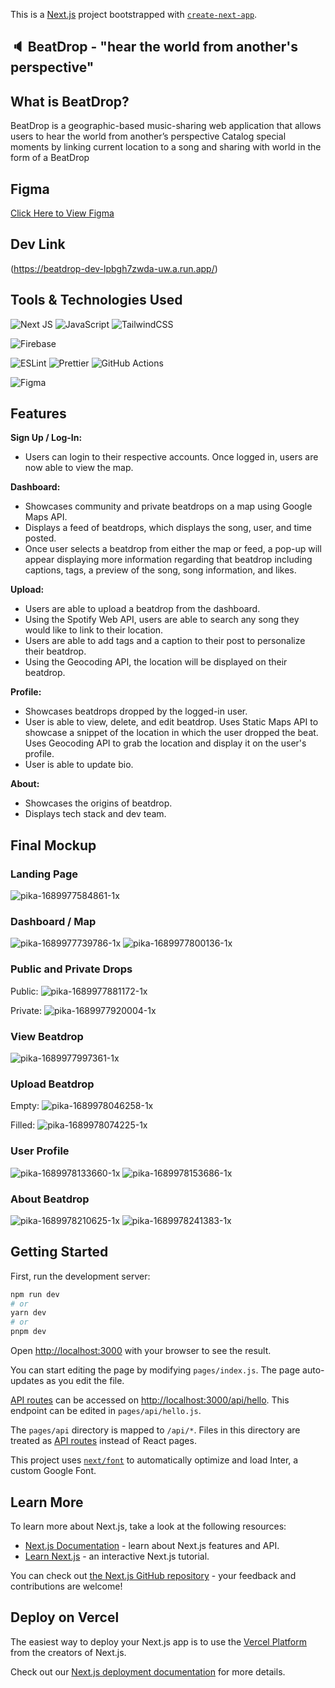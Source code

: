 This is a [Next.js](https://nextjs.org/) project bootstrapped with [`create-next-app`](https://github.com/vercel/next.js/tree/canary/packages/create-next-app).

## :speaker: BeatDrop - "hear the world from another's perspective"

## What is BeatDrop?

BeatDrop is a geographic-based music-sharing web application that allows users to hear the world from another’s perspective
Catalog special moments by linking current location to a song and sharing with world in the form of a BeatDrop

## Figma

[Click Here to View Figma](https://www.figma.com/file/wecb185mWk9vv38hyGGbDF/R'Parts?node-id=0%3A1&t=TYSMdw7hHYYr4bMz-1)

## Dev Link

(https://beatdrop-dev-lpbgh7zwda-uw.a.run.app/)

## Tools & Technologies Used

![Next JS](https://img.shields.io/badge/Next-black?style=for-the-badge&logo=next.js&logoColor=white)
![JavaScript](https://img.shields.io/badge/javascript-%23323330.svg?style=for-the-badge&logo=javascript&logoColor=%23F7DF1E)
![TailwindCSS](https://img.shields.io/badge/tailwindcss-%2338B2AC.svg?style=for-the-badge&logo=tailwind-css&logoColor=white)

![Firebase](https://img.shields.io/badge/firebase-ffca28?style=for-the-badge&logo=firebase&logoColor=black)

![ESLint](https://img.shields.io/badge/ESLint-4B3263?style=for-the-badge&logo=eslint&logoColor=white)
![Prettier](https://img.shields.io/badge/prettier-1A2C34?style=for-the-badge&logo=prettier&logoColor=F7BA3E)
![GitHub Actions](https://img.shields.io/badge/GitHub_Actions-2088FF?style=for-the-badge&logo=github-actions&logoColor=white)

![Figma](https://img.shields.io/badge/figma-%23F24E1E.svg?style=for-the-badge&logo=figma&logoColor=white)

## Features

**Sign Up / Log-In:**

- Users can login to their respective accounts. Once logged in, users are now able to view the map.

**Dashboard:**

- Showcases community and private beatdrops on a map using Google Maps API.
- Displays a feed of beatdrops, which displays the song, user, and time posted.
- Once user selects a beatdrop from either the map or feed, a pop-up will appear displaying more information regarding that beatdrop including captions, tags, a preview of the song, song information, and likes.

**Upload:**

- Users are able to upload a beatdrop from the dashboard.
- Using the Spotify Web API, users are able to search any song they would like to link to their location.
- Users are able to add tags and a caption to their post to personalize their beatdrop.
- Using the Geocoding API, the location will be displayed on their beatdrop.

**Profile:**

- Showcases beatdrops dropped by the logged-in user.
- User is able to view, delete, and edit beatdrop. Uses Static Maps API to showcase a snippet of the location in which the user dropped the beat. Uses Geocoding API to grab the location and display it on the user's profile.
- User is able to update bio.

**About:**

- Showcases the origins of beatdrop.
- Displays tech stack and dev team.

## Final Mockup

### Landing Page

![pika-1689977584861-1x](https://github.com/shahdivyank/beatdrop/assets/72523111/2dafb3ee-0f1c-4aab-91ed-655c963a8f5d)

### Dashboard / Map

![pika-1689977739786-1x](https://github.com/shahdivyank/beatdrop/assets/72523111/0cc5570e-f038-4703-aa9f-f718db6827f6)
![pika-1689977800136-1x](https://github.com/shahdivyank/beatdrop/assets/72523111/a8ead0e9-58e2-4ae9-a143-43d3f7c4b871)

### Public and Private Drops

Public:
![pika-1689977881172-1x](https://github.com/shahdivyank/beatdrop/assets/72523111/2e03882a-6bf1-46dc-91bc-56f5cec37e19)

Private:
![pika-1689977920004-1x](https://github.com/shahdivyank/beatdrop/assets/72523111/9e20d65e-45a7-4711-ad70-46a4c8acaad9)

### View Beatdrop

![pika-1689977997361-1x](https://github.com/shahdivyank/beatdrop/assets/72523111/8a233ac0-eeb4-45ca-958a-dac1c9e9e4a4)

### Upload Beatdrop

Empty:
![pika-1689978046258-1x](https://github.com/shahdivyank/beatdrop/assets/72523111/d29709ba-faef-4b6c-bd47-17e0a3115580)

Filled:
![pika-1689978074225-1x](https://github.com/shahdivyank/beatdrop/assets/72523111/e2f13b1c-236a-450b-9167-7bb8b3d025bb)

### User Profile

![pika-1689978133660-1x](https://github.com/shahdivyank/beatdrop/assets/72523111/1c5a9a35-aa54-40e8-92fc-4cbad61ae00f)
![pika-1689978153686-1x](https://github.com/shahdivyank/beatdrop/assets/72523111/63c88197-3902-4d05-b255-fcf3b6856828)

### About Beatdrop

![pika-1689978210625-1x](https://github.com/shahdivyank/beatdrop/assets/72523111/6bcccfd8-5a01-412e-8e66-75dfd0c5c7b3)
![pika-1689978241383-1x](https://github.com/shahdivyank/beatdrop/assets/72523111/f114be87-2cc3-459e-b524-c1a68fd90c61)

## Getting Started

First, run the development server:

```bash
npm run dev
# or
yarn dev
# or
pnpm dev
```

Open [http://localhost:3000](http://localhost:3000) with your browser to see the result.

You can start editing the page by modifying `pages/index.js`. The page auto-updates as you edit the file.

[API routes](https://nextjs.org/docs/api-routes/introduction) can be accessed on [http://localhost:3000/api/hello](http://localhost:3000/api/hello). This endpoint can be edited in `pages/api/hello.js`.

The `pages/api` directory is mapped to `/api/*`. Files in this directory are treated as [API routes](https://nextjs.org/docs/api-routes/introduction) instead of React pages.

This project uses [`next/font`](https://nextjs.org/docs/basic-features/font-optimization) to automatically optimize and load Inter, a custom Google Font.

## Learn More

To learn more about Next.js, take a look at the following resources:

- [Next.js Documentation](https://nextjs.org/docs) - learn about Next.js features and API.
- [Learn Next.js](https://nextjs.org/learn) - an interactive Next.js tutorial.

You can check out [the Next.js GitHub repository](https://github.com/vercel/next.js/) - your feedback and contributions are welcome!

## Deploy on Vercel

The easiest way to deploy your Next.js app is to use the [Vercel Platform](https://vercel.com/new?utm_medium=default-template&filter=next.js&utm_source=create-next-app&utm_campaign=create-next-app-readme) from the creators of Next.js.

Check out our [Next.js deployment documentation](https://nextjs.org/docs/deployment) for more details.
